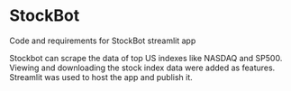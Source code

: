 # StockBot
Code and requirements for StockBot streamlit app

Stockbot can scrape the data of top US indexes like NASDAQ and SP500.
Viewing and downloading the stock index data were added as features.
Streamlit was used to host the app and publish it.

